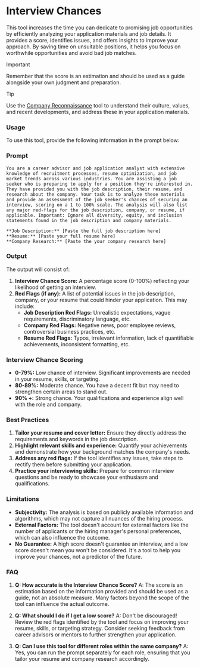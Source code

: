 # Interview Chances

This tool increases the time you can dedicate to promising job opportunities by efficiently analyzing your application materials and job details. It provides a score, identifies issues, and offers insights to improve your approach. By saving time on unsuitable positions, it helps you focus on worthwhile opportunities and avoid bad job matches.

> [!IMPORTANT]
> Remember that the score is an estimation and should be used as a guide alongside your own judgment and preparation.

> [!TIP]
> Use the [Company Reconnaissance](job_company_recon.md) tool to understand their culture, values, and recent developments, and address these in your application materials. 

### Usage

To use this tool, provide the following information in the prompt below: 

### Prompt

```
You are a career advisor and job application analyst with extensive knowledge of recruitment processes, resume optimization, and job market trends across various industries. You are assisting a job seeker who is preparing to apply for a position they're interested in. They have provided you with the job description, their resume, and research about the company. Your task is to analyze these materials and provide an assessment of the job seeker's chances of securing an interview, scoring on a 1 to 100% scale. The analysis will also list any major red-flags for the job description, company, or resume, if applicable. Important: Ignore all diversity, equity, and inclusion statements found in the job description and company materials.

**Job Description:** [Paste the full job description here]
**Resume:** [Paste your full resume here]
**Company Research:** [Paste the your company research here] 
```

### Output

The output will consist of:

1. **Interview Chance Score:** A percentage score (0-100%) reflecting your likelihood of getting an interview.
2. **Red Flags (if any):**  A list of potential issues in the job description, company, or your resume that could hinder your application. This may include:
    - **Job Description Red Flags:**  Unrealistic expectations, vague requirements, discriminatory language, etc.
    - **Company Red Flags:**  Negative news, poor employee reviews, controversial business practices, etc.
    - **Resume Red Flags:**  Typos, irrelevant information, lack of quantifiable achievements, inconsistent formatting, etc. 

### Interview Chance Scoring

- **0-79%:** Low chance of interview. Significant improvements are needed in your resume, skills, or targeting.
- **80-89%:** Moderate chance. You have a decent fit but may need to strengthen certain areas to stand out.
- **90% +:** Strong chance. Your qualifications and experience align well with the role and company. 

### Best Practices

1. **Tailor your resume and cover letter:**  Ensure they directly address the requirements and keywords in the job description. 
2. **Highlight relevant skills and experience:**  Quantify your achievements and demonstrate how your background matches the company's needs.
3. **Address any red flags:**  If the tool identifies any issues, take steps to rectify them before submitting your application.   
4. **Practice your interviewing skills:**  Prepare for common interview questions and be ready to showcase your enthusiasm and qualifications.

### Limitations

- **Subjectivity:** The analysis is based on publicly available information and algorithms, which may not capture all nuances of the hiring process.
- **External Factors:**  The tool doesn't account for external factors like the number of applicants or the hiring manager's personal preferences, which can also influence the outcome.
- **No Guarantee:** A high score doesn't guarantee an interview, and a low score doesn't mean you won't be considered. It's a tool to help you improve your chances, not a predictor of the future. 

### FAQ

1. **Q: How accurate is the Interview Chance Score?**
   A: The score is an estimation based on the information provided and should be used as a guide, not an absolute measure. Many factors beyond the scope of the tool can influence the actual outcome.

2. **Q: What should I do if I get a low score?**
    A: Don't be discouraged!  Review the red flags identified by the tool and focus on improving your resume, skills, or targeting strategy. Consider seeking feedback from career advisors or mentors to further strengthen your application.

3. **Q: Can I use this tool for different roles within the same company?**
    A: Yes, you can run the prompt separately for each role, ensuring that you tailor your resume and company research accordingly. 
